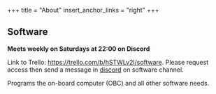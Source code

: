 +++
title = "About"
insert_anchor_links = "right"
+++

## Software

**Meets weekly on Saturdays at 22:00 on Discord**

Link to Trello: <https://trello.com/b/hSTWLv2l/software>. Please request access then send a message in [discord](https://discord.gg/JBCdZRm) on software channel.

Programs the on-board computer (OBC) and all other software needs. 
